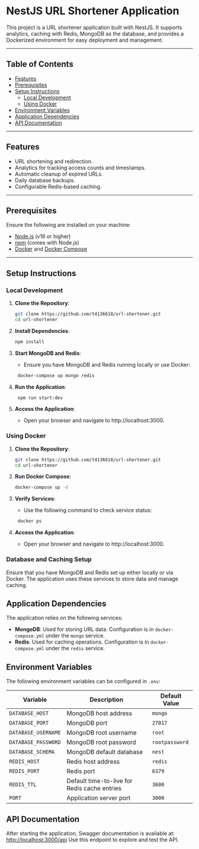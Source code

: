 # NestJS URL Shortener Application

This project is a URL shortener application built with NestJS. It supports analytics, caching with Redis, MongoDB as the database, and provides a Dockerized environment for easy deployment and management.

---

## Table of Contents
- [Features](#features)
- [Prerequisites](#prerequisites)
- [Setup Instructions](#setup-instructions)
    - [Local Development](#local-development)
    - [Using Docker](#using-docker)
- [Environment Variables](#environment-variables)
- [Application Dependencies](#application-dependencies)
- [API Documentation](#api-documentation)

---

## Features
- URL shortening and redirection.
- Analytics for tracking access counts and timestamps.
- Automatic cleanup of expired URLs.
- Daily database backups.
- Configurable Redis-based caching.

---

## Prerequisites
Ensure the following are installed on your machine:
- [Node.js](https://nodejs.org/) (v16 or higher)
- [npm](https://www.npmjs.com/) (comes with Node.js)
- [Docker](https://www.docker.com/) and [Docker Compose](https://docs.docker.com/compose/)

---

## Setup Instructions

### Local Development

1. **Clone the Repository**:
   ```bash
   git clone https://github.com/t4136618/url-shortener.git
   cd url-shortener
   ```

2. **Install Dependencies**:
   ```bash
   npm install
   ```

3. **Start MongoDB and Redis**:
   - Ensure you have MongoDB and Redis running locally or use Docker:

   ```bash
    docker-compose up mongo redis
   ```
   
4. **Run the Application**:
   ```bash
    npm run start:dev
   ```
   
5. **Access the Application**:
   - Open your browser and navigate to http://localhost:3000.

### Using Docker

1. **Clone the Repository**:
   ```bash
   git clone https://github.com/t4136618/url-shortener.git
   cd url-shortener
   ```

2. **Run Docker Compose**:
   ```bash
   docker-compose up -d
   ```

3. **Verify Services**:
    - Use the following command to check service status:
   ```bash
    docker ps
   ```
   
4. **Access the Application**:
   - Open your browser and navigate to http://localhost:3000.
   
### Database and Caching Setup

Ensure that you have MongoDB and Redis set up either locally or via Docker. The application uses these services to store data and manage caching.

## Application Dependencies

The application relies on the following services:

- **MongoDB**: Used for storing URL data. Configuration is in `docker-compose.yml` under the `mongo` service.
- **Redis**: Used for caching operations. Configuration is in `docker-compose.yml` under the `redis` service.

## Environment Variables

The following environment variables can be configured in `.env`:

| Variable           | Description                                  | Default Value  |
|--------------------|----------------------------------------------|----------------|
| `DATABASE_HOST`    | MongoDB host address                        | `mongo`        |
| `DATABASE_PORT`    | MongoDB port                                | `27017`        |
| `DATABASE_USERNAME`| MongoDB root username                       | `root`         |
| `DATABASE_PASSWORD`| MongoDB root password                       | `rootpassword` |
| `DATABASE_SCHEMA`  | MongoDB default database                    | `nest`         |
| `REDIS_HOST`       | Redis host address                          | `redis`        |
| `REDIS_PORT`       | Redis port                                  | `6379`         |
| `REDIS_TTL`        | Default time-to-live for Redis cache entries| `3600`         |
| `PORT`             | Application server port                     | `3000`         |

## API Documentation

After starting the application, Swagger documentation is available at:
[http://localhost:3000/api](http://localhost:3000/api)
Use this endpoint to explore and test the API.
